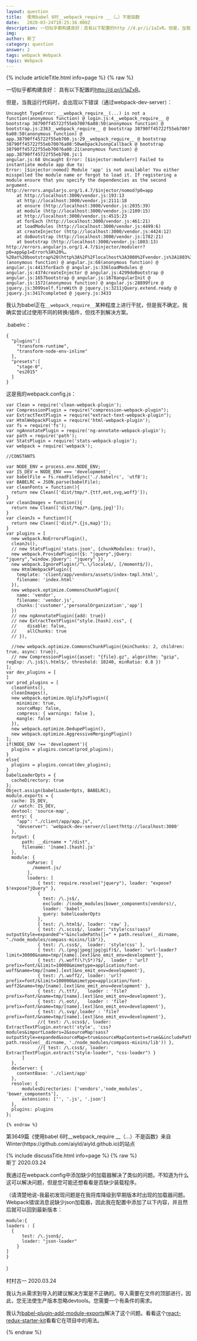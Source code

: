 ```yaml
---
layout: question
title:  使用babel 6时__webpack_require __（…）不是函数
date:   2020-03-24T10:25:38.000Z
description: 一切似乎都构建良好：具有以下配置的http //d.pr/i/1aZxR。但是，当我运行代码时，会出现以下错误（通过webpack-dev-serv...
img: 
author: 斯丁
category: question
answer: 2
tags: webpack Webpack
topic: Webpack
---
```

<div class="article-root">
  <div class="article">
    {% include articleTitle.html info=page %}
    {% raw %}
    <div class="article-content"><p><font style="vertical-align: inherit;"><font style="vertical-align: inherit;">一切似乎都构建良好：</font><font style="vertical-align: inherit;">
具有以下配置的</font></font><a href="http://d.pr/i/1aZxR"><font style="vertical-align: inherit;"><font style="vertical-align: inherit;">http://d.pr/i/1aZxR</font></font></a><font style="vertical-align: inherit;"><font style="vertical-align: inherit;">。</font></font></p>

<p><font style="vertical-align: inherit;"><font style="vertical-align: inherit;">但是，当我运行代码时，会出现以下错误（通过webpack-dev-server）：</font></font></p>

<pre><code>Uncaught TypeError: __webpack_require__(...) is not a function(anonymous function) @ login.js:4__webpack_require__ @ bootstrap 38790ff45722f55eb700?6a08:50(anonymous function) @ bootstrap.js:2363__webpack_require__ @ bootstrap 38790ff45722f55eb700?6a08:50(anonymous function) @ app.38790ff45722f55eb700.js:29__webpack_require__ @ bootstrap 38790ff45722f55eb700?6a08:50webpackJsonpCallback @ bootstrap 38790ff45722f55eb700?6a08:21(anonymous function) @ app.38790ff45722f55eb700.js:1<font></font>
angular.js:68 Uncaught Error: [$injector:modulerr] Failed to instantiate module app due to:<font></font>
Error: [$injector:nomod] Module 'app' is not available! You either misspelled the module name or forgot to load it. If registering a module ensure that you specify the dependencies as the second argument.<font></font>
http://errors.angularjs.org/1.4.7/$injector/nomod?p0=app<font></font>
    at http://localhost:3000/vendor.js:193:13<font></font>
    at http://localhost:3000/vendor.js:2111:18<font></font>
    at ensure (http://localhost:3000/vendor.js:2035:39)<font></font>
    at module (http://localhost:3000/vendor.js:2109:15)<font></font>
    at http://localhost:3000/vendor.js:4515:23<font></font>
    at forEach (http://localhost:3000/vendor.js:461:21)<font></font>
    at loadModules (http://localhost:3000/vendor.js:4499:6)<font></font>
    at createInjector (http://localhost:3000/vendor.js:4424:12)<font></font>
    at doBootstrap (http://localhost:3000/vendor.js:1782:21)<font></font>
    at bootstrap (http://localhost:3000/vendor.js:1803:13)<font></font>
http://errors.angularjs.org/1.4.7/$injector/modulerr?p0=app&amp;p1=Error%3A%20%…%20at%20bootstrap%20(http%3A%2F%2Flocalhost%3A3000%2Fvendor.js%3A1803%3A13)(anonymous function) @ angular.js:68(anonymous function) @ angular.js:4413forEach @ angular.js:336loadModules @ angular.js:4374createInjector @ angular.js:4299doBootstrap @ angular.js:1657bootstrap @ angular.js:1678angularInit @ angular.js:1572(anonymous function) @ angular.js:28899fire @ jquery.js:3099self.fireWith @ jquery.js:3211jQuery.extend.ready @ jquery.js:3417completed @ jquery.js:3433<font></font>
</code></pre>

<p><font style="vertical-align: inherit;"><font style="vertical-align: inherit;">我认为babel正在</font></font><code>__webpack_require__</code><font style="vertical-align: inherit;"><font style="vertical-align: inherit;">某种程度上进行</font><font style="vertical-align: inherit;">干扰，</font><font style="vertical-align: inherit;">但是我不确定。</font><font style="vertical-align: inherit;">我确实尝试过使用不同的转换/插件，但找不到解决方案。</font></font></p>

<p><font style="vertical-align: inherit;"><font style="vertical-align: inherit;">.babelrc：</font></font></p>

<pre><code>{<font></font>
  "plugins":[<font></font>
    "transform-runtime",<font></font>
    "transform-node-env-inline"<font></font>
  ],<font></font>
  "presets":[<font></font>
    "stage-0",<font></font>
    "es2015"<font></font>
  ]<font></font>
}<font></font>
</code></pre>

<p><font style="vertical-align: inherit;"><font style="vertical-align: inherit;">这是我的webpack.config.js：</font></font></p>

<pre><code>var Clean = require('clean-webpack-plugin');<font></font>
var CompressionPlugin = require("compression-webpack-plugin");<font></font>
var ExtractTextPlugin = require("extract-text-webpack-plugin");<font></font>
var HtmlWebpackPlugin = require('html-webpack-plugin');<font></font>
var fs = require('fs');<font></font>
var ngAnnotatePlugin = require('ng-annotate-webpack-plugin');<font></font>
var path = require('path');<font></font>
var StatsPlugin = require('stats-webpack-plugin');<font></font>
var webpack = require('webpack');<font></font>
<font></font>
//CONSTANTS<font></font>
<font></font>
var NODE_ENV = process.env.NODE_ENV;<font></font>
var IS_DEV = NODE_ENV === 'development';<font></font>
var babelFile = fs.readFileSync('./.babelrc', 'utf8');<font></font>
var BABELRC = JSON.parse(babelFile);<font></font>
var cleanFonts = function(){<font></font>
  return new Clean(['dist/tmp/*.{ttf,eot,svg,woff}']);<font></font>
}<font></font>
var cleanImages = function(){<font></font>
  return new Clean(['dist/tmp/*.{png,jpg}']);<font></font>
}<font></font>
var cleanJs = function(){<font></font>
  return new Clean(['dist/*.{js,map}']);<font></font>
}<font></font>
var plugins = [<font></font>
  new webpack.NoErrorsPlugin(),<font></font>
  cleanJs(),<font></font>
  // new StatsPlugin('stats.json', {chunkModules: true}),<font></font>
  new webpack.ProvidePlugin({$: "jquery",jQuery: "jquery","window.jQuery": "jquery" }),<font></font>
  new webpack.IgnorePlugin(/^\.\/locale$/, [/moment$/]),<font></font>
  new HtmlWebpackPlugin({<font></font>
    template: 'client/app/vendors/assets/index-tmpl.html',<font></font>
    filename: 'index.html'<font></font>
  }),<font></font>
  new webpack.optimize.CommonsChunkPlugin({<font></font>
    name: 'vendor',<font></font>
    filename: 'vendor.js',<font></font>
    chunks:['customer','personalOrganization','app']<font></font>
  })<font></font>
  // new ngAnnotatePlugin({add: true})<font></font>
  // new ExtractTextPlugin("style.[hash].css", {<font></font>
  //    disable: false,<font></font>
  //    allChunks: true<font></font>
  // }),<font></font>
<font></font>
  //new webpack.optimize.CommonsChunkPlugin({minChunks: 2, children: true, async: true}),<font></font>
  // new CompressionPlugin({asset: "{file}.gz", algorithm: "gzip", regExp: /\.js$|\.html$/, threshold: 10240, minRatio: 0.8 })<font></font>
];<font></font>
var dev_plugins = [<font></font>
]<font></font>
var prod_plugins = [<font></font>
  cleanFonts(),<font></font>
  cleanImages(),<font></font>
  new webpack.optimize.UglifyJsPlugin({<font></font>
    minimize: true,<font></font>
    sourceMap: false,<font></font>
    compress: { warnings: false },<font></font>
    mangle: false<font></font>
  }),<font></font>
  new webpack.optimize.DedupePlugin(),<font></font>
  new webpack.optimize.AggressiveMergingPlugin()<font></font>
];<font></font>
if(NODE_ENV !== 'development'){<font></font>
  plugins = plugins.concat(prod_plugins);<font></font>
}<font></font>
else{<font></font>
  plugins = plugins.concat(dev_plugins);<font></font>
}<font></font>
babelLoaderOpts = {<font></font>
  cacheDirectory: true<font></font>
};<font></font>
Object.assign(babelLoaderOpts, BABELRC);<font></font>
module.exports = {<font></font>
  cache: IS_DEV,<font></font>
  // watch: IS_DEV,<font></font>
  devtool: 'source-map',<font></font>
  entry: {<font></font>
    "app": "./client/app/app.js",<font></font>
    "devserver": 'webpack-dev-server/client?http://localhost:3000'<font></font>
  },<font></font>
  output: {<font></font>
      path: __dirname + "/dist",<font></font>
      filename: '[name].[hash].js'<font></font>
  },<font></font>
  module: {<font></font>
        noParse: [<font></font>
          /moment.js/<font></font>
        ],<font></font>
        loaders: [<font></font>
            { test: require.resolve("jquery"), loader: "expose?$!expose?jQuery" },<font></font>
            {<font></font>
              test: /\.js$/,<font></font>
              exclude: /(node_modules|bower_components|vendors)/,<font></font>
              loader: 'babel',<font></font>
              query: babelLoaderOpts<font></font>
            },<font></font>
            { test: /\.html$/, loader: 'raw' },<font></font>
            { test: /\.scss$/, loader: "style!css!sass?outputStyle=expanded"+"&amp;includePaths[]=" + path.resolve(__dirname, "./node_modules/compass-mixins/lib")},<font></font>
            { test: /\.css$/,  loader: 'style!css' },<font></font>
            { test: /\.(png|jpeg|jpg|gif)$/, loader: 'url-loader?limit=30000&amp;name=tmp/[name].[ext]&amp;no_emit_env=development'},<font></font>
            { test: /\.woff(\?\S*)?$/,  loader : 'url?prefix=font/&amp;limit=10000&amp;mimetype=application/font-woff&amp;name=tmp/[name].[ext]&amp;no_emit_env=development'},<font></font>
            { test: /\.woff2/, loader: 'url?prefix=font/&amp;limit=100000&amp;mimetype=application/font-woff2&amp;name=tmp/[name].[ext]&amp;no_emit_env=development' },<font></font>
            { test: /\.ttf/,   loader : 'file?prefix=font/&amp;name=tmp/[name].[ext]&amp;no_emit_env=development'},<font></font>
            { test: /\.eot/,   loader : 'file?prefix=font/&amp;name=tmp/[name].[ext]&amp;no_emit_env=development'},<font></font>
            { test: /\.svg/,loader : 'file?prefix=font/&amp;name=tmp/[name].[ext]&amp;no_emit_env=development'},<font></font>
            //{ test: /\.scss$/, loader: ExtractTextPlugin.extract('style', 'css?modules&amp;importLoaders=2&amp;sourceMap!sass?outputStyle=expanded&amp;sourceMap=true&amp;sourceMapContents=true&amp;&amp;includePaths[]='+ path.resolve(__dirname, './node_modules/compass-mixins/lib')) },<font></font>
            //{ test: /\.css$/, loader: ExtractTextPlugin.extract("style-loader", "css-loader") }<font></font>
      ]<font></font>
  },<font></font>
  devServer: {<font></font>
    contentBase: './client/app'<font></font>
  },<font></font>
  resolve: {<font></font>
      modulesDirectories: ['vendors','node_modules', 'bower_components'],<font></font>
      extensions: ['', '.js', '.json']<font></font>
  },<font></font>
  plugins: plugins<font></font>
};<font></font>
</code></pre></div>
    {% endraw %}
  </div>
  <p class="winter_mark">第3649篇《使用babel 6时__webpack_require __（…）不是函数》来自Winter(https://github.com/aiyld/aiyld.github.io)的站点</p>
  <div class="discuss-wrapper">
    {% include discussTitle.html info=page %}
    {% raw %}
    <div class="discuss-list">
    <div class="discuss-item">
        <div class="discuss-parent">
          <div class="discuss-meta">
            <span class="discuss-user">斯丁</span>
            <span class="discuss-time">2020.03.24</span>
          </div>
          <div class="discuss-comment"><p><font style="vertical-align: inherit;"><font style="vertical-align: inherit;">我通过在webpack.config中添加缺少的加载器解决了类似的问题。</font><font style="vertical-align: inherit;">不知道为什么这可以解决问题，但是您可能还想看看是否缺少装载程序。</font></font></p>

<p><font style="vertical-align: inherit;"><font style="vertical-align: inherit;">（请清楚地说-我最初发现问题是在我将库降级到早期版本时出现的加载器问题。Webpack错误消息说缺少json加载器，因此我在配置中添加了以下内容，并且然后就可以回到最新版本：</font></font></p>

<pre><code>module:{<font></font>
loaders : [<font></font>
  {<font></font>
      test: /\.json$/,<font></font>
      loader: "json-loader"<font></font>
    }<font></font>
]<font></font>
}<font></font>
</code></pre>

<p><font style="vertical-align: inherit;"><font style="vertical-align: inherit;">）</font></font></p></div>
        </div></div><div class="discuss-item">
        <div class="discuss-parent">
          <div class="discuss-meta">
            <span class="discuss-user">村村古一</span>
            <span class="discuss-time">2020.03.24</span>
          </div>
          <div class="discuss-comment"><p><font style="vertical-align: inherit;"><font style="vertical-align: inherit;">我认为从需求到导入的建议解决方案是不正确的。</font><font style="vertical-align: inherit;">导入需要在文件的顶部进行，因此，您无法使生产版本忽略devtools。</font><font style="vertical-align: inherit;">您需要一个有条件的需求。</font></font></p>

<p><font style="vertical-align: inherit;"><font style="vertical-align: inherit;">我认为</font></font><a href="https://github.com/59naga/babel-plugin-add-module-exports" rel="nofollow"><font style="vertical-align: inherit;"><font style="vertical-align: inherit;">babel-plugin-add-module-exports</font></font></a><font style="vertical-align: inherit;"><font style="vertical-align: inherit;">解决了这个问题。</font><font style="vertical-align: inherit;">看看这个</font></font><a href="https://github.com/davezuko/react-redux-starter-kit" rel="nofollow"><font style="vertical-align: inherit;"><font style="vertical-align: inherit;">react-redux-starter-kit</font></font></a><font style="vertical-align: inherit;"><font style="vertical-align: inherit;">看看它在项目中的用法。</font></font></p></div>
        </div></div>
    </div>
    {% endraw %}
  </div>
<div>
